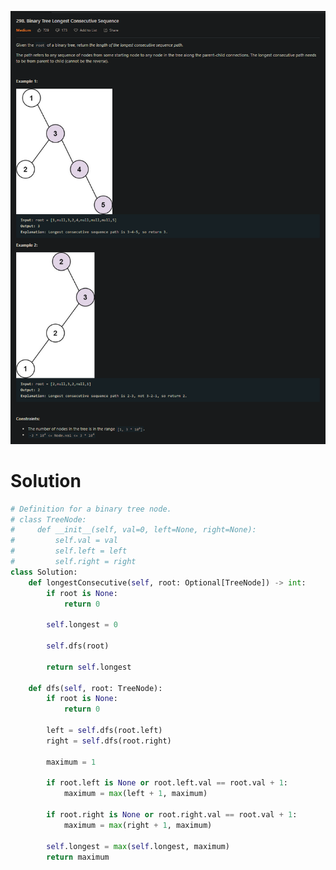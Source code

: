 ![Question](https://raw.githubusercontent.com/the-robot/coding-challenges/master/leetcode/randoms/binary-tree-longest-consecutive-sequence/Binary%20Tree%20Longest%20Consecutive%20Sequence.PNG)

# Solution

```py
# Definition for a binary tree node.
# class TreeNode:
#     def __init__(self, val=0, left=None, right=None):
#         self.val = val
#         self.left = left
#         self.right = right
class Solution:
    def longestConsecutive(self, root: Optional[TreeNode]) -> int:
        if root is None:
            return 0
        
        self.longest = 0
        
        self.dfs(root)
        
        return self.longest
        
    def dfs(self, root: TreeNode):
        if root is None:
            return 0
        
        left = self.dfs(root.left)
        right = self.dfs(root.right)
        
        maximum = 1
        
        if root.left is None or root.left.val == root.val + 1:
            maximum = max(left + 1, maximum)
        
        if root.right is None or root.right.val == root.val + 1:
            maximum = max(right + 1, maximum)
        
        self.longest = max(self.longest, maximum)
        return maximum
```
